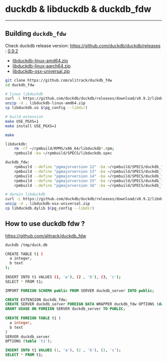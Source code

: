 # duckdb & libduckdb & duckdb_fdw

----------------

## Building `duckdb_fdw`

Check duckdb release version: https://github.com/duckdb/duckdb/releases : [0.9.2](https://github.com/duckdb/duckdb/releases/tag/v0.9.2)

- [libduckdb-linux-amd64.zip](https://github.com/duckdb/duckdb/releases/download/v0.9.2/libduckdb-linux-amd64.zip)
- [libduckdb-linux-aarch64.zip](https://github.com/duckdb/duckdb/releases/download/v0.9.2/libduckdb-linux-aarch64.zip)
- [libduckdb-osx-universal.zip](https://github.com/duckdb/duckdb/releases/download/v0.9.2/libduckdb-osx-universal.zip)

```bash
git clone https://github.com/alitrack/duckdb_fdw
cd duckdb_fdw

# linux libduckdb
curl -L https://github.com/duckdb/duckdb/releases/download/v0.9.2/libduckdb-linux-amd64.zip   -o libduckdb-linux-amd64.zip
unzip -d . libduckdb-linux-amd64.zip
cp libduckdb.so $(pg_config --libdir)

# build extension
make USE_PGXS=1
make install USE_PGXS=1
```


```bash
make 
```




```bash
libduckdb:
	rm -rf ~/rpmbuild/RPMS/x86_64/libduckdb*.rpm;
	rpmbuild -ba ~/rpmbuild/SPECS/libduckdb.spec

duckdb_fdw:
	rpmbuild --define "pgmajorversion 12" -ba ~/rpmbuild/SPECS/duckdb_fdw.spec
	rpmbuild --define "pgmajorversion 13" -ba ~/rpmbuild/SPECS/duckdb_fdw.spec
	rpmbuild --define "pgmajorversion 14" -ba ~/rpmbuild/SPECS/duckdb_fdw.spec
	rpmbuild --define "pgmajorversion 15" -ba ~/rpmbuild/SPECS/duckdb_fdw.spec
	rpmbuild --define "pgmajorversion 16" -ba ~/rpmbuild/SPECS/duckdb_fdw.spec
```



```bash
# darwin libduckdb
curl -L https://github.com/duckdb/duckdb/releases/download/v0.9.2/libduckdb-osx-universal.zip -o libduckdb-osx-universal.zip
unzip -d . libduckdb-osx-universal.zip
cp libduckdb.dylib $(pg_config --libdir)
```



## How to use duckdb fdw ?

https://github.com/alitrack/duckdb_fdw

```bash
duckdb /tmp/duck.db

CREATE TABLE t1 (
  a integer,
  b text
);
  
INSERT INTO t1 VALUES (1, 'a'), (2 , 'b'), (3, 'c');
SELECT * FROM t1;
```


```sql
IMPORT FOREIGN SCHEMA public FROM SERVER duckdb_server INTO public;
```


```sql
CREATE EXTENSION duckdb_fdw;
CREATE SERVER duckdb_server FOREIGN DATA WRAPPER duckdb_fdw OPTIONS (database '/tmp/duck.db');
GRANT USAGE ON FOREIGN SERVER duckdb_server TO PUBLIC;
 
CREATE FOREIGN TABLE t1 (
  a integer,
  b text
)
SERVER duckdb_server
OPTIONS (table 't1');

INSERT INTO t1 VALUES (1, 'a'), (2 , 'b'), (3, 'c');
SELECT * FROM t1;
```




